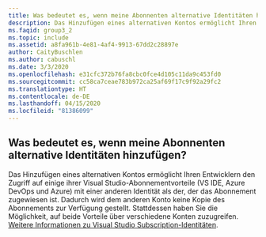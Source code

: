 ```yaml
---
title: Was bedeutet es, wenn meine Abonnenten alternative Identitäten hinzufügen?
description: Das Hinzufügen eines alternativen Kontos ermöglicht Ihren Entwicklern den Zugriff auf einige ihrer Visual Studio-Abonnementvorteile (VS IDE, Azure DevOps...
ms.faqid: group3_2
ms.topic: include
ms.assetid: a8fa961b-4e81-4af4-9913-67dd2c28897e
author: CaityBuschlen
ms.author: cabuschl
ms.date: 3/3/2020
ms.openlocfilehash: e31cfc372b76fa8cbc0fce4d105c11da9c453fd0
ms.sourcegitcommit: cc58ca7ceae783b972ca25af69f17c9f92a29fc2
ms.translationtype: HT
ms.contentlocale: de-DE
ms.lasthandoff: 04/15/2020
ms.locfileid: "81386099"
---
```

## <a name="what-does-it-mean-when-my-subscribers-add-alternate-identities"></a>Was bedeutet es, wenn meine Abonnenten alternative Identitäten hinzufügen?

Das Hinzufügen eines alternativen Kontos ermöglicht Ihren Entwicklern den Zugriff auf einige ihrer Visual Studio-Abonnementvorteile (VS IDE, Azure DevOps und Azure) mit einer anderen Identität als der, der das Abonnement zugewiesen ist. Dadurch wird dem anderen Konto keine Kopie des Abonnements zur Verfügung gestellt. Stattdessen haben Sie die Möglichkeit, auf beide Vorteile über verschiedene Konten zuzugreifen. [Weitere Informationen zu Visual Studio Subscription-Identitäten](https://docs.microsoft.com/visualstudio/subscriptions/vs-alternate-identity).
